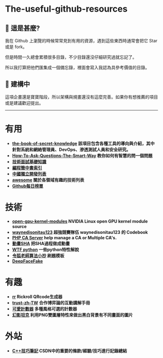 # The-useful-github-resources

## 📔 這是甚麼?

我在 Github 上瀏覽的時候常常見到有用的資源，遇到這些東西時通常會把它 Star 或是 fork。

但是時間一久總會累積很多目錄，不少目錄還沒仔細研究過就忘記了。

所以我打算把他們匯集成一個備忘錄，裡面會寫入我認為具參考價值的目錄。

## 🥴 建構中

這項企畫還是寶寶階段，所以架構與規畫還沒有這麼完善。如果你有想推薦的項目或是建議歡迎提出。

---

# 有用

- **[the-book-of-secret-knowledge](https://github.com/trimstray/the-book-of-secret-knowledge)
該項目包含各種工具的導向與介紹，其中針對系統和網絡管理員、DevOps、滲透測試人員和安全研究。**
- **[How-To-Ask-Questions-The-Smart-Way](https://github.com/ryanhanwu/How-To-Ask-Questions-The-Smart-Way)
教你如何有智慧的問一個問題**
- **[技術面試基礎知識](https://github.com/CyC2018/CS-Notes)**
- **[編程簡中書索引](https://github.com/justjavac/free-programming-books-zh_CN)**
- **[中國獨立開發列表](https://github.com/1c7/chinese-independent-developer)**
- **[awesome](https://github.com/sindresorhus/awesome) 關於各領域有趣的技術列表**
- **[Github每日榜單](https://github.com/trending)**

# 技術

- **[open-gpu-kernel-modules](https://github.com/NVIDIA/open-gpu-kernel-modules)
NVIDIA Linux open GPU kernel module source**
- **[waynedisonitau123](https://github.com/edisonhello/waynedisonitau123)
超強競賽隊伍 waynedisonitau123 的 Codebook**
- **[PHP CA Server](https://github.com/cuediin/PHP-Certificate-Authority-Server)
help manage a CA or Multiple CA's.**
- **[動畫SHA](https://github.com/in3rsha/sha256-animation)
把SHA過程做成動畫**
- **[WTF python](https://github.com/satwikkansal/wtfpython) 一些python特性解說**
- **[令狐老師算法小抄](https://github.com/ninechapter-algorithm/linghu-algorithm-templete) 刷題模板**
- **[DeepFaceFake](https://github.com/iperov/DeepFaceLab)**

# 有趣

- **[rr](https://github.com/arcxingye/rr)
Rickroll QRcode生成器**
- **[trust-zh-TW](https://github.com/audreyt/trust-zh-TW)
合作博弈論的互動講解手冊**
- **[可愛計數器](https://github.com/journey-ad/Moe-counter)
多種風格可選的計數器**
- **[幻影坦克](https://github.com/Nugine/mirage-tank) 利用PNG雙圖層特性來做出黑白背景有不同畫面的圖片**


# 外站

- **[C++技巧筆記](https://www.cnblogs.com/KillerAery/p/11601229.html)
CSDN中的重要的條款/經驗/技巧進行記錄總結**
